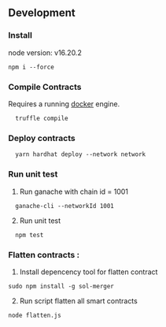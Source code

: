 ## Development

### Install

node version: v16.20.2

```
npm i --force
```

### Compile Contracts

Requires a running [docker](https://docker.com) engine.
```
  truffle compile
```
### Deploy contracts
```
  yarn hardhat deploy --network network
```
### Run unit test
1. Run ganache with chain id = 1001
```
  ganache-cli --networkId 1001
```

2. Run unit test
```
  npm test
```

### Flatten contracts  :

1. Install depencency tool for flatten contract 
```
sudo npm install -g sol-merger
```
2. Run script flatten all smart contracts 

```
node flatten.js